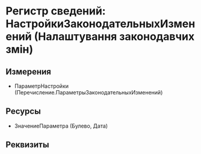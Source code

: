 ﻿# Регистр сведений: НастройкиЗаконодательныхИзменений (Налаштування законодавчих змін)

## Измерения

- ПараметрНастройки (Перечисление.ПараметрыЗаконодательныхИзменений)

## Ресурсы

- ЗначениеПараметра (Булево, Дата)

## Реквизиты


